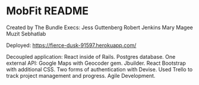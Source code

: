 # MobFit README

Created by The Bundle Execs:
Jess Guttenberg
Robert Jenkins
Mary Magee
Muzit Sebhatlab

Deployed: https://fierce-dusk-91597.herokuapp.com/

Decoupled application: React inside of Rails. Postgres database. One external API: Google Maps with Geocoder gem. Jbuilder. React Bootstrap with additional CSS. Two forms of authentication with Devise. Used Trello to track project management and progress. Agile Development.
